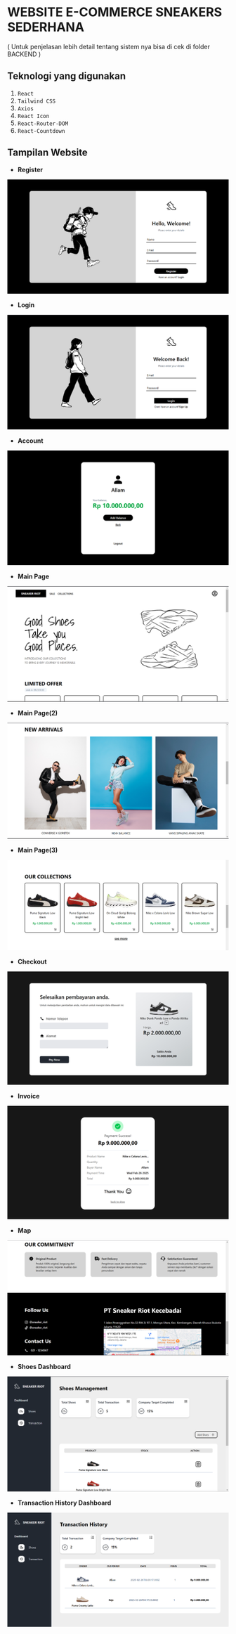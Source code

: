 # WEBSITE E-COMMERCE SNEAKERS SEDERHANA
( Untuk penjelasan lebih detail tentang sistem nya bisa di cek di folder BACKEND )
## Teknologi yang digunakan
1. `React`
2. `Tailwind CSS`
3. `Axios`
4. `React Icon`
5. `React-Router-DOM`
6. `React-Countdown`

## Tampilan Website
- **Register**
<img src="public/assets/github/register.png" />

- **Login**
<img src="public/assets/github/login.png" />

- **Account**

<img src="public/assets/github/account.png" />

- **Main Page**
<img src="public/assets/github/landing.png" />

- **Main Page(2)**
<img src="public/assets/github/arrival.png" />

- **Main Page(3)**
<img src="public/assets/github/collection.png" />

- **Checkout**
<img src="public/assets/github/checkout.png" />

- **Invoice**
<img src="public/assets/github/invoice.png" />

- **Map**
<img src="public/assets/github/map.png" />

- **Shoes Dashboard**
<img src="public/assets/github/dashboard.png" />

- **Transaction History Dashboard**
<img src="public/assets/github/transactionDashboard.png" />


